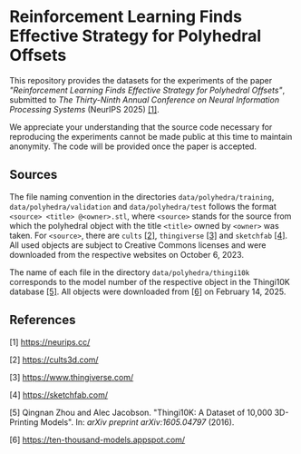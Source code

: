 # Reinforcement Learning Finds Effective Strategy for Polyhedral Offsets

This repository provides the datasets for the experiments of the paper <em>"Reinforcement Learning Finds Effective Strategy for Polyhedral Offsets"</em>, submitted to <em>The Thirty-Ninth Annual Conference on Neural Information Processing Systems</em> (NeurIPS 2025) [[1]](#1).

We appreciate your understanding that the source code necessary for reproducing the experiments cannot be made public at this time to maintain anonymity. The code will be provided once the paper is accepted.

## Sources
 
The file naming convention in the directories `data/polyhedra/training`, `data/polyhedra/validation` and `data/polyhedra/test` follows the format `<source> <title> @<owner>.stl`, where `<source>` stands for the source from which the polyhedral object with the title `<title>` owned by `<owner>` was taken. For `<source>`, there are `cults` [[2]](#2), `thingiverse` [[3]](#3) and `sketchfab` [[4]](#4). All used objects are subject to Creative Commons licenses and were downloaded from the respective websites on October 6, 2023.

The name of each file in the directory `data/polyhedra/thingi10k` corresponds to the model number of the respective object in the Thingi10K database [[5]](#5). All objects were downloaded from [[6]](#6) on February 14, 2025.


## References

<a id="1">[1]</a> https://neurips.cc/

<a id="2">[2]</a> https://cults3d.com/

<a id="3">[3]</a> https://www.thingiverse.com/

<a id="4">[4]</a> https://sketchfab.com/

<a id="5">[5]</a> Qingnan Zhou and Alec Jacobson. "Thingi10K: A Dataset of 10,000 3D-Printing Models". In: <em>arXiv preprint arXiv:1605.04797</em> (2016).

<a id="6">[6]</a> https://ten-thousand-models.appspot.com/ 